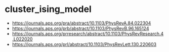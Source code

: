 # cluster_ising_model

- https://journals.aps.org/pra/abstract/10.1103/PhysRevA.84.022304
- https://journals.aps.org/prb/abstract/10.1103/PhysRevB.96.165124
- https://journals.aps.org/prresearch/abstract/10.1103/PhysRevResearch.4.L022020
- https://journals.aps.org/prl/abstract/10.1103/PhysRevLett.130.220603

